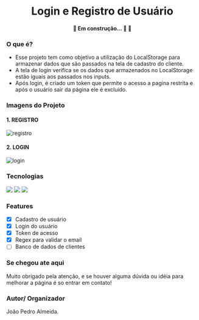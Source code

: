 <h1 align="center">Login e Registro de Usuário</h1>

<h4 align="center"> 
	🚧  Em construção... 🚀 🚧
</h4>

### O que é?

* Esse projeto tem como objetivo a utilização do LocalStorage para armazenar dados que são passados na tela de cadastro do cliente.<br>
* A tela de login verifica se os dados que armazenados no LocalStorage estão iguais aos passados nos inputs.<br>
* Após login, é criado um token que permite o acesso a pagina restrita e após o usuário sair da página ele é excluido.

### Imagens do Projeto


<h4>1. REGISTRO</h4>

![registro](https://user-images.githubusercontent.com/89051795/142893236-3fd13796-11e4-4ed2-bef7-89358c59ffe6.gif)

<h4>2. LOGIN</h4>

![login](https://user-images.githubusercontent.com/89051795/142893622-63be634e-1bc4-4be6-8ca7-d47a21805eb0.gif)

### Tecnologias

<img src="https://img.shields.io/badge/HTML5-E34F26?style=for-the-badge&logo=html5&logoColor=white"/> 
<img src="https://img.shields.io/badge/CSS3-1572B6?style=for-the-badge&logo=css3&logoColor=white"/> 
<img src="https://img.shields.io/badge/JavaScript-323330?style=for-the-badge&logo=javascript&logoColor=F7DF1E"/> 

### Features

- [x] Cadastro de usuário
- [x] Login do usuário
- [x] Token de acesso
- [x] Regex para validar o email
- [ ] Banco de dados de clientes

### Se chegou ate aqui

Muito obrigado pela atenção, e se houver alguma dúvida ou idéia para melhorar a página é so entrar em contato!

### Autor/ Organizador

João Pedro Almeida.
